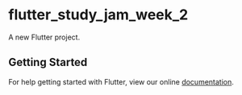 # flutter_study_jam_week_2

A new Flutter project.

## Getting Started

For help getting started with Flutter, view our online
[documentation](https://flutter.io/).
